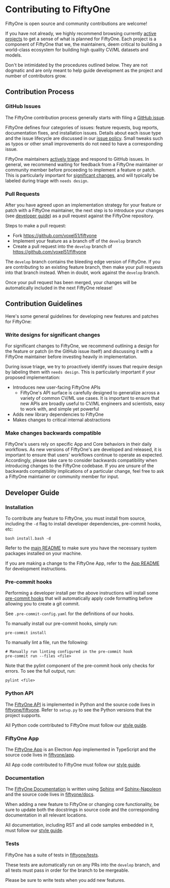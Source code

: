 # Contributing to FiftyOne

FiftyOne is open source and community contributions are welcome!

If you have not already, we highly recommend browsing currently
[active projects](https://github.com/voxel51/fiftyone/projects?type=classic) to get a sense
of what is planned for FiftyOne. Each project is a component of FiftyOne that
we, the maintainers, deem critical to building a world-class ecosystem for
building high quality CV/ML datasets and models.

Don't be intimidated by the procedures outlined below. They are not dogmatic
and are only meant to help guide development as the project and number of
contributors grow.

## Contribution Process

### GitHub Issues

The FiftyOne contribution process generally starts with filing a
[GitHub issue](https://github.com/voxel51/fiftyone/issues).

FiftyOne defines four categories of issues: feature requests, bug reports,
documentation fixes, and installation issues. Details about each issue type and
the issue lifecycle are discussed in our [issue policy](ISSUE_POLICY.md). Small
tweaks such as typos or other small improvements do not need to have a
corresponding issue.

FiftyOne maintainers [actively triage](ISSUE_TRIAGE.md) and respond to GitHub
issues. In general, we recommend waiting for feedback from a FiftyOne
maintainer or community member before proceeding to implement a feature or
patch. This is particularly important for
[significant changes](#write-designs-for-significant-changes), and will
typically be labeled during triage with `needs design`.

### Pull Requests

After you have agreed upon an implementation strategy for your feature or patch
with a FiftyOne maintainer, the next step is to introduce your changes (see
[developer guide](#developer-guide)) as a pull request
against the FiftyOne repository.

Steps to make a pull request:

-   Fork https://github.com/voxel51/fiftyone
-   Implement your feature as a branch off of the `develop` branch
-   Create a pull request into the `develop` branch of
    https://github.com/voxel51/fiftyone

The `develop` branch contains the bleeding edge version of FiftyOne. If you are
contributing to an existing feature branch, then make your pull requests into
that branch instead. When in doubt, work against the `develop` branch.

Once your pull request has been merged, your changes will be automatically
included in the next FiftyOne release!

## Contribution Guidelines

Here's some general guidelines for developing new features and patches for
FiftyOne:

### Write designs for significant changes

For significant changes to FiftyOne, we recommend outlining a design for the
feature or patch (in the GitHub issue itself) and discussing it with a FiftyOne
maintainer before investing heavily in implementation.

During issue triage, we try to proactively identify issues that require design
by labeling them with `needs design`. This is particularly important if your
proposed implementation:

-   Introduces new user-facing FiftyOne APIs
    -   FiftyOne's API surface is carefully designed to generalize across a
        variety of common CV/ML use cases. It is important to ensure that new
        APIs are broadly useful to CV/ML engineers and scientists, easy to work
        with, and simple yet powerful
-   Adds new library dependencies to FiftyOne
-   Makes changes to critical internal abstractions

### Make changes backwards compatible

FiftyOne's users rely on specific App and Core behaviors in their daily
workflows. As new versions of FiftyOne's are developed and released, it is
important to ensure that users' workflows continue to operate as expected.
Accordingly, please take care to consider backwards compatibility when
introducing changes to the FiftyOne codebase. If you are unsure of the
backwards compatibility implications of a particular change, feel free to ask a
FiftyOne maintainer or community member for input.

## Developer Guide

### Installation

To contribute any feature to FiftyOne, you must install from source, including
the `-d` flag to install developer dependencies, pre-commit hooks, etc:

```shell
bash install.bash -d
```

Refer to the [main README](README.md#installing-from-source) to make sure you
have the necessary system packages installed on your machine.

If you are making a change to the FiftyOne App, refer to the
[App README](app/README.md) for development instructions.

### Pre-commit hooks

Performing a developer install per the above instructions will install some
[pre-commit hooks](https://pre-commit.com/) that will automatically apply code
formatting before allowing you to create a git commit.

See `.pre-commit-config.yaml` for the definitions of our hooks.

To manually install our pre-commit hooks, simply run:

```shell
pre-commit install
```

To manually lint a file, run the following:

```shell
# Manually run linting configured in the pre-commit hook
pre-commit run --files <file>
```

Note that the pylint component of the pre-commit hook only checks for errors.
To see the full output, run:

```shell
pylint <file>
```

### Python API

The [FiftyOne API](https://voxel51.com/docs/fiftyone/user_guide/basics.html) is
implemented in Python and the source code lives in
[fiftyone/fiftyone](https://github.com/voxel51/fiftyone/tree/develop/fiftyone).
Refer to `setup.py` to see the Python versions that the project supports.

All Python code contributed to FiftyOne must follow our
[style guide](STYLE_GUIDE.md#python-style-guide).

### FiftyOne App

The [FiftyOne App](https://voxel51.com/docs/fiftyone/user_guide/app.html) is an
Electron App implemented in TypeScript and the source code lives in
[fiftyone/app](https://github.com/voxel51/fiftyone/tree/develop/app).

All App code contributed to FiftyOne must follow our
[style guide](STYLE_GUIDE.md#app-style-guide).

### Documentation

The [FiftyOne Documentation](https://fiftyone.ai) is written using
[Sphinx](https://www.sphinx-doc.org/en/master) and
[Sphinx-Napoleon](https://pypi.python.org/pypi/sphinxcontrib-napoleon) and the
source code lives in
[fiftyone/docs](https://github.com/voxel51/fiftyone/tree/develop/docs).

When adding a new feature to FiftyOne or changing core functionality, be sure
to update both the docstrings in source code and the corresponding
documentation in all relevant locations.

All documentation, including RST and all code samples embedded in it, must
follow our [style guide](STYLE_GUIDE.md#documentation-style-guide).

### Tests

FiftyOne has a suite of tests in
[fiftyone/tests](https://github.com/voxel51/fiftyone/tree/develop/tests).

These tests are automatically run on any PRs into the `develop` branch, and all
tests must pass in order for the branch to be mergeable.

Please be sure to write tests when you add new features.
